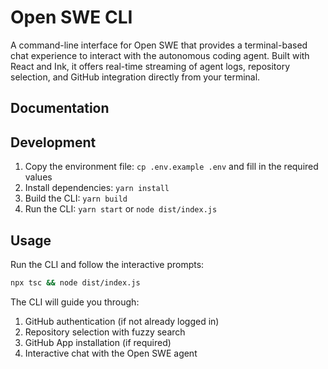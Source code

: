 # Open SWE CLI

A command-line interface for Open SWE that provides a terminal-based chat experience to interact with the autonomous coding agent. Built with React and Ink, it offers real-time streaming of agent logs, repository selection, and GitHub integration directly from your terminal.

## Documentation

## Development

1. Copy the environment file: `cp .env.example .env` and fill in the required values
2. Install dependencies: `yarn install`
3. Build the CLI: `yarn build`
4. Run the CLI: `yarn start` or `node dist/index.js`

## Usage

Run the CLI and follow the interactive prompts:

```bash
npx tsc && node dist/index.js
```

The CLI will guide you through:

1. GitHub authentication (if not already logged in)
2. Repository selection with fuzzy search
3. GitHub App installation (if required)
4. Interactive chat with the Open SWE agent
